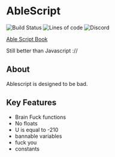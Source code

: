 # AbleScript
![Build Status](https://img.shields.io/github/workflow/status/AbleCorp/able-script/Rust)
![Lines of code](https://img.shields.io/tokei/lines/github/abletheabove/able-script)
![Discord](https://img.shields.io/discord/831368967385120810)

[Able Script Book](https://ablecorp.us/able-script-the-book)

Still better than Javascript ://

## About
Ablescript is designed to be bad.

## Key Features
- Brain Fuck functions
- No floats
- U is equal to -210
- bannable variables
- fuck you
- constants
